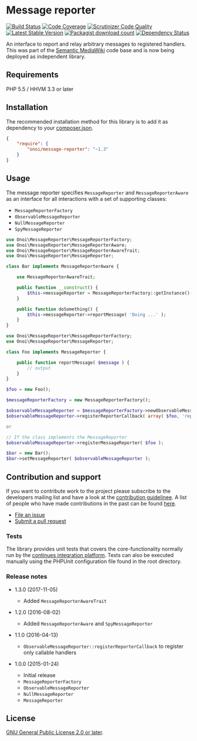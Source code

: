 # Message reporter

[![Build Status](https://secure.travis-ci.org/onoi/message-reporter.svg?branch=master)](http://travis-ci.org/onoi/message-reporter)
[![Code Coverage](https://scrutinizer-ci.com/g/onoi/message-reporter/badges/coverage.png?b=master)](https://scrutinizer-ci.com/g/onoi/message-reporter/?branch=master)
[![Scrutinizer Code Quality](https://scrutinizer-ci.com/g/onoi/message-reporter/badges/quality-score.png?b=master)](https://scrutinizer-ci.com/g/onoi/message-reporter/?branch=master)
[![Latest Stable Version](https://poser.pugx.org/onoi/message-reporter/version.png)](https://packagist.org/packages/onoi/message-reporter)
[![Packagist download count](https://poser.pugx.org/onoi/message-reporter/d/total.png)](https://packagist.org/packages/onoi/message-reporter)
[![Dependency Status](https://www.versioneye.com/php/onoi:message-reporter/badge.png)](https://www.versioneye.com/php/onoi:message-reporter)

An interface to report and relay arbitrary messages to registered handlers. This was part of
the [Semantic MediaWiki][smw] code base and is now being deployed as independent library.

## Requirements

PHP 5.5 / HHVM 3.3 or later

## Installation

The recommended installation method for this library is to add it as dependency to your [composer.json][composer].

```json
{
	"require": {
		"onoi/message-reporter": "~1.3"
	}
}
```

## Usage

The message reporter specifies `MessageReporter` and `MessageReporterAware` as an interface for all interactions with a set of supporting classes:
- `MessageReporterFactory`
- `ObservableMessageReporter`
- `NullMessageReporter`
- `SpyMessageReporter`

```php
use Onoi\MessageReporter\MessageReporterFactory;
use Onoi\MessageReporter\MessageReporterAware;
use Onoi\MessageReporter\MessageReporterAwareTrait;
use Onoi\MessageReporter\MessageReporter;

class Bar implements MessageReporterAware {

	use MessageReporterAwareTrait;

	public function __construct() {
		$this->messageReporter = MessageReporterFactory::getInstance()->newNullMessageReporter();
	}

	public function doSomething() {
		$this->messageReporter->reportMessage( 'Doing ...' );
	}
}
```

```php
use Onoi\MessageReporter\MessageReporterFactory;
use Onoi\MessageReporter\MessageReporter;

class Foo implements MessageReporter {

	public function reportMessage( $message ) {
		// output
	}
}

$foo = new Foo();

$messageReporterFactory = new MessageReporterFactory();

$observableMessageReporter = $messageReporterFactory->newObservableMessageReporter();
$observableMessageReporter->registerReporterCallback( array( $foo, 'reportMessage' ) );

or

// If the class implements the MessageReporter
$observableMessageReporter->registerMessageReporter( $foo );

$bar = new Bar();
$bar->setMessageReporter( $observableMessageReporter );
```

## Contribution and support

If you want to contribute work to the project please subscribe to the
developers mailing list and have a look at the [contribution guidelinee](/CONTRIBUTING.md). A list of people who have made contributions in the past can be found [here][contributors].

* [File an issue](https://github.com/onoi/message-reporter/issues)
* [Submit a pull request](https://github.com/onoi/message-reporter/pulls)

### Tests

The library provides unit tests that covers the core-functionality normally run by the [continues integration platform][travis]. Tests can also be executed manually using the PHPUnit configuration file found in the root directory.

### Release notes

* 1.3.0 (2017-11-05)
  - Added `MessageReporterAwareTrait`

* 1.2.0 (2016-08-02)
  - Added `MessageReporterAware` and `SpyMessageReporter`

* 1.1.0 (2016-04-13)
  - `ObservableMessageReporter::registerReporterCallback` to register only callable handlers

* 1.0.0 (2015-01-24)
  - Initial release
  - `MessageReporterFactory`
  - `ObservableMessageReporter`
  - `NullMessageReporter`
  - `MessageReporter`

## License

[GNU General Public License 2.0 or later][license].

[composer]: https://getcomposer.org/
[contributors]: https://github.com/onoi/message-reporter/graphs/contributors
[license]: https://www.gnu.org/copyleft/gpl.html
[travis]: https://travis-ci.org/onoi/message-reporter
[smw]: https://github.com/SemanticMediaWiki/SemanticMediaWiki/
